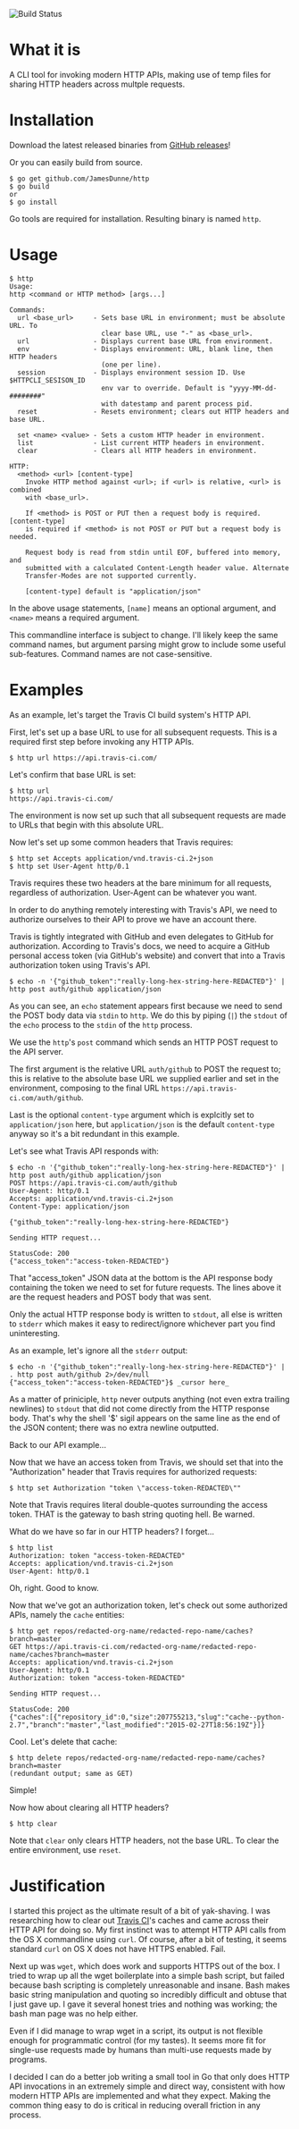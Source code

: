![Build Status](https://travis-ci.org/JamesDunne/http.svg?branch=master)

# What it is
A CLI tool for invoking modern HTTP APIs, making use of temp files for sharing HTTP headers across multple requests.

# Installation

Download the latest released binaries from [GitHub releases](https://github.com/JamesDunne/http/releases)!

Or you can easily build from source.

```
$ go get github.com/JamesDunne/http
$ go build
or
$ go install
```

Go tools are required for installation. Resulting binary is named `http`.

# Usage

```
$ http
Usage:
http <command or HTTP method> [args...]

Commands:
  url <base_url>     - Sets base URL in environment; must be absolute URL. To
                       clear base URL, use "-" as <base_url>.
  url                - Displays current base URL from environment.
  env                - Displays environment: URL, blank line, then HTTP headers
                       (one per line).
  session            - Displays environment session ID. Use $HTTPCLI_SESISON_ID
                       env var to override. Default is "yyyy-MM-dd-########"
                       with datestamp and parent process pid.
  reset              - Resets environment; clears out HTTP headers and base URL.

  set <name> <value> - Sets a custom HTTP header in environment.
  list               - List current HTTP headers in environment.
  clear              - Clears all HTTP headers in environment.

HTTP:
  <method> <url> [content-type]
    Invoke HTTP method against <url>; if <url> is relative, <url> is combined
    with <base_url>.

    If <method> is POST or PUT then a request body is required. [content-type]
    is required if <method> is not POST or PUT but a request body is needed.

    Request body is read from stdin until EOF, buffered into memory, and
    submitted with a calculated Content-Length header value. Alternate
    Transfer-Modes are not supported currently.

    [content-type] default is "application/json"
```

In the above usage statements, `[name]` means an optional argument, and `<name>` means a required argument.

This commandline interface is subject to change. I'll likely keep the same command names, but argument parsing might grow to include some useful sub-features. Command names are not case-sensitive.

# Examples

As an example, let's target the Travis CI build system's HTTP API.

First, let's set up a base URL to use for all subsequent requests. This is a required first step before invoking any HTTP APIs.

```
$ http url https://api.travis-ci.com/
```

Let's confirm that base URL is set:
```
$ http url
https://api.travis-ci.com/
```

The environment is now set up such that all subsequent requests are made to URLs that begin with this absolute URL.

Now let's set up some common headers that Travis requires:

```
$ http set Accepts application/vnd.travis-ci.2+json
$ http set User-Agent http/0.1
```

Travis requires these two headers at the bare minimum for all requests, regardless of authorization. User-Agent can be whatever you want.

In order to do anything remotely interesting with Travis's API, we need to authorize ourselves to their API to prove we have an account there.

Travis is tightly integrated with GitHub and even delegates to GitHub for authorization. According to Travis's docs, we need to acquire a GitHub personal access token (via GitHub's website) and convert that into a Travis authorization token using Travis's API.

```
$ echo -n '{"github_token":"really-long-hex-string-here-REDACTED"}' | http post auth/github application/json
```

As you can see, an `echo` statement appears first because we need to send the POST body data via `stdin` to `http`. We do this by piping (`|`) the `stdout` of the `echo` process to the `stdin` of the `http` process.

We use the `http`'s `post` command which sends an HTTP POST request to the API server.

The first argument is the relative URL `auth/github` to POST the request to; this is relative to the absolute base URL we supplied earlier and set in the environment, composing to the final URL `https://api.travis-ci.com/auth/github`.

Last is the optional `content-type` argument which is explcitly set to `application/json` here, but `application/json` is the default `content-type` anyway so it's a bit redundant in this example.

Let's see what Travis API responds with:

```
$ echo -n '{"github_token":"really-long-hex-string-here-REDACTED"}' | http post auth/github application/json
POST https://api.travis-ci.com/auth/github
User-Agent: http/0.1
Accepts: application/vnd.travis-ci.2+json
Content-Type: application/json

{"github_token":"really-long-hex-string-here-REDACTED"}

Sending HTTP request...

StatusCode: 200
{"access_token":"access-token-REDACTED"}
```

That "access_token" JSON data at the bottom is the API response body containing the token we need to set for future requests. The lines above it are the request headers and POST body that was sent.

Only the actual HTTP response body is written to `stdout`, all else is written to `stderr` which makes it easy to redirect/ignore whichever part you find uninteresting.

As an example, let's ignore all the `stderr` output:
```
$ echo -n '{"github_token":"really-long-hex-string-here-REDACTED"}' | . http post auth/github 2>/dev/null
{"access_token":"access-token-REDACTED"}$ _cursor here_
```

As a matter of priniciple, `http` never outputs anything (not even extra trailing newlines) to `stdout` that did not come directly from the HTTP response body. That's why the shell '$' sigil appears on the same line as the end of the JSON content; there was no extra newline outputted.

Back to our API example...

Now that we have an access token from Travis, we should set that into the "Authorization" header that Travis requires for authorized requests:
```
$ http set Authorization "token \"access-token-REDACTED\""
```

Note that Travis requires literal double-quotes surrounding the access token. THAT is the gateway to bash string quoting hell. Be warned.

What do we have so far in our HTTP headers? I forget...
```
$ http list
Authorization: token "access-token-REDACTED"
Accepts: application/vnd.travis-ci.2+json
User-Agent: http/0.1
```

Oh, right. Good to know.

Now that we've got an authorization token, let's check out some authorized APIs, namely the `cache` entities:
```
$ http get repos/redacted-org-name/redacted-repo-name/caches?branch=master
GET https://api.travis-ci.com/redacted-org-name/redacted-repo-name/caches?branch=master
Accepts: application/vnd.travis-ci.2+json
User-Agent: http/0.1
Authorization: token "access-token-REDACTED"

Sending HTTP request...

StatusCode: 200
{"caches":[{"repository_id":0,"size":207755213,"slug":"cache--python-2.7","branch":"master","last_modified":"2015-02-27T18:56:19Z"}]}
```

Cool. Let's delete that cache:
```
$ http delete repos/redacted-org-name/redacted-repo-name/caches?branch=master
(redundant output; same as GET)
```

Simple!

Now how about clearing all HTTP headers?
```
$ http clear
```

Note that `clear` only clears HTTP headers, not the base URL. To clear the entire environment, use `reset`.

# Justification

I started this project as the ultimate result of a bit of yak-shaving. I was researching how to clear out [Travis CI](http://travis-ci.org/)'s caches and came across their HTTP API for doing so. My first instinct was to attempt HTTP API calls from the OS X commandline using `curl`. Of course, after a bit of testing, it seems standard `curl` on OS X does not have HTTPS enabled. Fail.

Next up was `wget`, which does work and supports HTTPS out of the box. I tried to wrap up all the wget boilerplate into a simple bash script, but failed because bash scripting is completely unreasonable and insane. Bash makes basic string manipulation and quoting so incredibly difficult and obtuse that I just gave up. I gave it several honest tries and nothing was working; the bash man page was no help either.

Even if I did manage to wrap wget in a script, its output is not flexible enough for programmatic control (for my tastes). It seems more fit for single-use requests made by humans than multi-use requests made by programs.

I decided I can do a better job writing a small tool in Go that only does HTTP API invocations in an extremely simple and direct way, consistent with how modern HTTP APIs are implemented and what they expect. Making the common thing easy to do is critical in reducing overall friction in any process.

